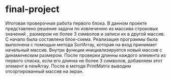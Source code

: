 # final-project
Итоговая проверочная работа первого блока.
В данном проекте представлено решение задачи по извлечению из массива строковых значений , размером не более 3 символов и записи их в другой массив.
С начало была составлена блок-схема.
Реализация программы была выполнена с помощью метода SortArray, которая на вход принимает начальный массив.
Внутри функции инициализируется новый массив с динамическим размером.
После проверки длинны каждого элемента из первого списка, если его длинна не более 3 символов, добавляем этот элемент в newArray.
После в методе PrintMatrix выводим отсортированный массив на экран.
